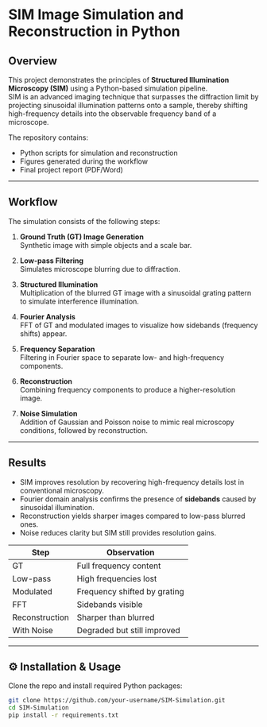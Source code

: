 # SIM Image Simulation and Reconstruction in Python

##  Overview
This project demonstrates the principles of **Structured Illumination Microscopy (SIM)** using a Python-based simulation pipeline.  
SIM is an advanced imaging technique that surpasses the diffraction limit by projecting sinusoidal illumination patterns onto a sample, thereby shifting high-frequency details into the observable frequency band of a microscope.

The repository contains:
- Python scripts for simulation and reconstruction
- Figures generated during the workflow
- Final project report (PDF/Word)

---

##  Workflow
The simulation consists of the following steps:

1. **Ground Truth (GT) Image Generation**  
   Synthetic image with simple objects and a scale bar.  

2. **Low-pass Filtering**  
   Simulates microscope blurring due to diffraction.  

3. **Structured Illumination**  
   Multiplication of the blurred GT image with a sinusoidal grating pattern to simulate interference illumination.  

4. **Fourier Analysis**  
   FFT of GT and modulated images to visualize how sidebands (frequency shifts) appear.  

5. **Frequency Separation**  
   Filtering in Fourier space to separate low- and high-frequency components.  

6. **Reconstruction**  
   Combining frequency components to produce a higher-resolution image.  

7. **Noise Simulation**  
   Addition of Gaussian and Poisson noise to mimic real microscopy conditions, followed by reconstruction.  

---

##  Results
- SIM improves resolution by recovering high-frequency details lost in conventional microscopy.  
- Fourier domain analysis confirms the presence of **sidebands** caused by sinusoidal illumination.  
- Reconstruction yields sharper images compared to low-pass blurred ones.  
- Noise reduces clarity but SIM still provides resolution gains.  

| Step            | Observation |
|-----------------|-------------|
| GT              | Full frequency content |
| Low-pass        | High frequencies lost |
| Modulated       | Frequency shifted by grating |
| FFT             | Sidebands visible |
| Reconstruction  | Sharper than blurred |
| With Noise      | Degraded but still improved |

---

## ⚙ Installation & Usage
Clone the repo and install required Python packages:
```bash
git clone https://github.com/your-username/SIM-Simulation.git
cd SIM-Simulation
pip install -r requirements.txt

